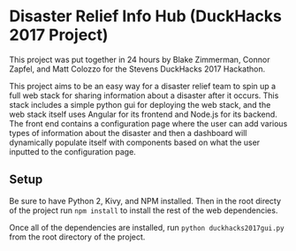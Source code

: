 # Disaster Relief Info Hub (DuckHacks 2017 Project)

This project was put together in 24 hours by Blake Zimmerman, Connor Zapfel, and Matt Colozzo for the Stevens DuckHacks 2017 Hackathon.

This project aims to be an easy way for a disaster relief team to spin up a full web stack for sharing information about a disaster after it occurs. This stack includes a simple python gui for deploying the web stack, and the web stack itself uses Angular for its frontend and Node.js for its backend. The front end contains a configuration page where the user can add various types of information about the disaster and then a dashboard will dynamically populate itself with components based on what the user inputted to the configuration page.

## Setup

Be sure to have Python 2, Kivy, and NPM installed. Then in the root directy of the project run `npm install` to install the rest of the web dependencies.

Once all of the dependencies are installed, run `python duckhacks2017gui.py` from the root directory of the project.
